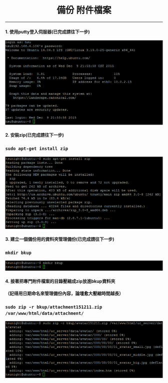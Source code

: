 # **<center>備份 附件檔案</center>**

---

#### 1. 使用putty登入伺服器(已完成請往下一步)
![](../img/inst_part1/part1_4.png)

#### 2. 安裝zip(已完成請往下一步)
### ```sudo apt-get install zip```
![](../img/bkup_part2/part2_1.png)

#### 3. 建立一個備份用的資料夾管理備份(已完成請往下一步)
### ```mkdir bkup```
![](../img/bkup_part2/part2_2.png)

#### 4. 接著把專門附件檔案的目錄壓縮成zip放進bkup資料夾
#### （記得用日期命名來管理備份內容，論壇愈大壓縮時間越長）
### ```sudo zip -r bkup/attachment151211.zip /var/www/html/data/attachment/```
![](../img/bkup_part2/part2_3.png)